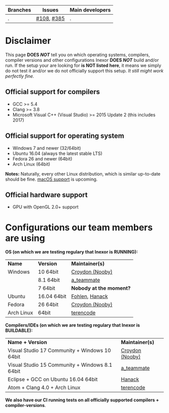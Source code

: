 Branches | Issues | Main developers
-------- | ------ | ---
.        | [#108](/inexorgame/code/issues/108), [#385](/inexorgame/code/issues/385) | .


# Disclaimer
This page **DOES _NOT_** tell you on which operating systems, compilers, compiler versions and other configurations Inexor **DOES _NOT_** build and/or run. If the setup your are looking for **is NOT listed here**, it means we simply do not test it and/or we do not officially support this setup. _It still might work perfectly fine._


## Official support for compilers
 * GCC >= 5.4
 * Clang >= 3.8
 * Microsoft Visual C++ (Visual Studio) >= 2015 Update 2 (this includes 2017)


## Official support for operating system 
 * Windows 7 and newer (32/64bit)
 * Ubuntu 16.04 (always the latest stable LTS)
 * Fedora 26 and newer (64bit)
 * Arch Linux (64bit)


**Notes:** Naturally, every other Linux distribution, which is similar up-to-date should be fine. [macOS support](https://github.com/inexorgame/code/issues/385) is upcoming. 


## Official hardware support
 * GPU with OpenGL 2.0+ support
 


# Configurations our team members are using
<b>OS (on which we are testing regulary that Inexor is RUNNING):</b>
<table>
<tr><td><b>Name</b></td><td><b>Version</b></td><td><b>Maintainer(s)</b></td></tr>
<tr><td>Windows </td><td>10 64bit</td><td> <a href="https://github.com/Croydon">Croydon (Nooby)</a> </td></tr>
<tr><td></td><td>8.1 64bit</td><td> <a href="https://github.com/a-teammate">a_teammate</a> </td></tr>
<tr><td></td><td>7 64bit</td><td> <b>Nobody at the moment?</b> </td></tr>
<tr><td>Ubuntu </td><td>16.04 64bit</td><td> <a href="https://github.com/Fohlen">Fohlen</a>, <a href="http://github.com/aschaeffer">Hanack</a> </td> </td></tr>
<tr><td>Fedora </td><td>26 64bit</td><td> <a href="https://github.com/Croydon">Croydon (Nooby)</a> </td></tr>
<tr><td>Arch Linux </td><td>64bit</td><td> <a href="https://github.com/terencode">terencode</a> </td></tr>

</table>

<b>Compilers/IDEs (on which we are testing regulary that Inexor is BUILDABLE):</b>

<table>
<tr><td><b>Name + Version</b></td><td><b>Maintainer(s)</b></td></tr>
<tr><td>Visual Studio 17 Community + Windows 10 64bit</td><td><a href="https://github.com/Croydon">Croydon (Nooby)</a></td></tr>
<tr><td>Visual Studio 15 Community + Windows 8.1 64bit</td><td><a href="https://github.com/a-teammate">a_teammate</a></td></tr>
<tr><td>Eclipse + GCC on Ubuntu 16.04 64bit</td><td><a href="https://github.com/aschaeffer">Hanack</a></td></tr>
<tr><td>Atom + Clang 4.0 + Arch Linux</td><td><a href="https://github.com/terencode">terencode</a></td</tr>
</table>

<b>We also have our CI running tests on all officially supported compilers + compiler-versions</b>.




